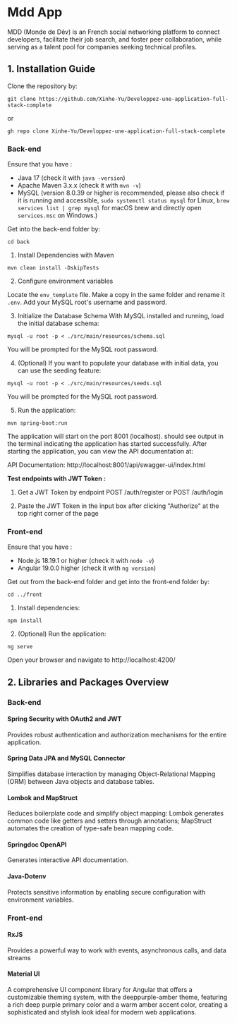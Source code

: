 # Mdd App
MDD (Monde de Dév) is an French social networking platform to connect developers, facilitate their job search, and foster peer collaboration, while serving as a talent pool for companies seeking technical profiles.


## 1. Installation Guide

Clone the repository by:

`git clone https://github.com/Xinhe-Yu/Developpez-une-application-full-stack-complete`

or

`gh repo clone Xinhe-Yu/Developpez-une-application-full-stack-complete`

### Back-end
Ensure that you have :

- Java 17 (check it with `java -version`)
- Apache Maven 3.x.x (check it with `mvn -v`)
- MySQL (version 8.0.39 or higher is recommended, please also check if it is running and accessible, `sudo systemctl status mysql` for Linux, `brew services list | grep mysql` for macOS brew and directly open `services.msc` on Windows.)

Get into the back-end folder by:

`cd back`

1. Install Dependencies with Maven

`mvn clean install -DskipTests`

2. Configure environment variables

Locate the `env_template` file. Make a copy in the same folder and rename it `.env`. Add your MySQL root's username and password.

3. Initialize the Database Schema With MySQL installed and running, load the initial database schema:

`mysql -u root -p < ./src/main/resources/schema.sql`

You will be prompted for the MySQL root password.

4. (Optional) If you want to populate your database with initial data, you can use the seeding feature:

`mysql -u root -p < ./src/main/resources/seeds.sql`

You will be prompted for the MySQL root password.

5. Run the application:

`mvn spring-boot:run`

The application will start on the port 8001 (localhost). should see output in the terminal indicating the application has started successfully.
After starting the application, you can view the API documentation at:

API Documentation: http://localhost:8001/api/swagger-ui/index.html

**Test endpoints with JWT Token :**

1. Get a JWT Token by endpoint POST /auth/register or POST /auth/login

2. Paste the JWT Token in the input box after clicking "Authorize" at the top right corner of the page

### Front-end
Ensure that you have :
- Node.js 18.19.1 or higher (check it with `node -v`)
- Angular 19.0.0 higher (check it with `ng version`)

Get out from the back-end folder and get into the front-end folder by:

`cd ../front`

1. Install dependencies:

`npm install`

2. (Optional) Run the application:

`ng serve`

Open your browser and navigate to http://localhost:4200/

## 2. Libraries and Packages Overview
### Back-end

#### Spring Security with OAuth2 and JWT
Provides robust authentication and authorization mechanisms for the entire application.

#### Spring Data JPA and MySQL Connector
Simplifies database interaction by managing Object-Relational Mapping (ORM) between Java objects and database tables.

#### Lombok and MapStruct
Reduces boilerplate code and simplify object mapping: Lombok generates common code like getters and setters through annotations; MapStruct automates the creation of type-safe bean mapping code.

#### Springdoc OpenAPI
Generates interactive API documentation.

#### Java-Dotenv
Protects sensitive information by enabling secure configuration with environment variables.

### Front-end
#### RxJS
Provides a powerful way to work with events, asynchronous calls, and data streams

#### Material UI
A comprehensive UI component library for Angular that offers a customizable theming system, with the deeppurple-amber theme, featuring a rich deep purple primary color and a warm amber accent color, creating a sophisticated and stylish look ideal for modern web applications.
